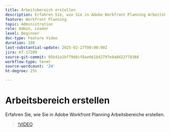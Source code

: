 ```yaml
---
title: Arbeitsbereich erstellen
description: Erfahren Sie, wie Sie in Adobe Workfront Planning Arbeitsbereiche erstellen.
feature: Workfront Planning
topic: Administration
role: Admin, Leader
level: Beginner
doc-type: Feature Video
duration: 180
last-substantial-update: 2025-02-27T00:00:00Z
jira: KT-17209
source-git-commit: 05b41a1bf79d6cf8ae661b42797e8a8422f78388
workflow-type: tm+mt
source-wordcount: '24'
ht-degree: 25%

---
```



# Arbeitsbereich erstellen

Erfahren Sie, wie Sie in Adobe Workfront Planning Arbeitsbereiche erstellen.

>[!VIDEO](https://video.tv.adobe.com/v/3448270/?learn=on&enablevpops&captions=ger)
